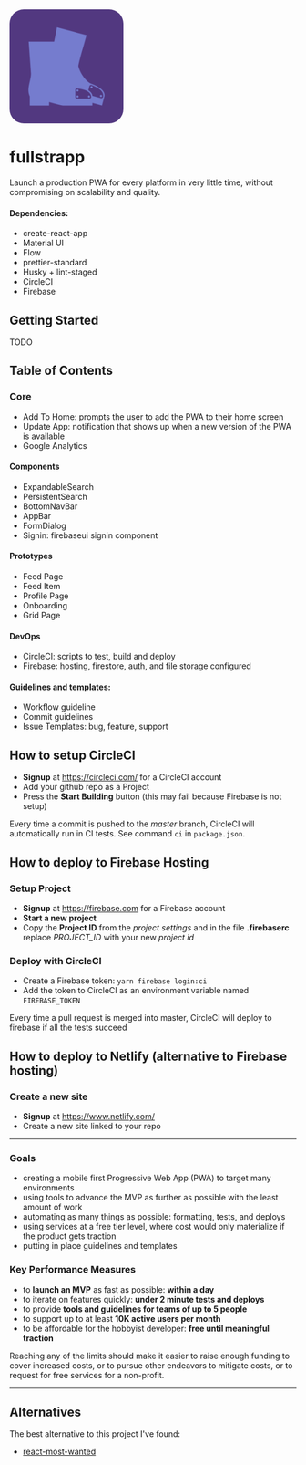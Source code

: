 <img src="./src/assets/icon.png" width="200" style="border-radius: 25px" />

# fullstrapp
Launch a production PWA for every platform in very little time, without compromising on scalability and quality.

#### Dependencies:
- create-react-app
- Material UI
- Flow
- prettier-standard
- Husky + lint-staged
- CircleCI
- Firebase

## Getting Started
TODO

## Table of Contents

### Core
- Add To Home: prompts the user to add the PWA to their home screen
- Update App: notification that shows up when a new version of the PWA is available
- Google Analytics

#### Components
- ExpandableSearch
- PersistentSearch
- BottomNavBar
- AppBar
- FormDialog
- Signin: firebaseui signin component

#### Prototypes
- Feed Page
- Feed Item
- Profile Page
- Onboarding
- Grid Page

#### DevOps
- CircleCI: scripts to test, build and deploy
- Firebase: hosting, firestore, auth, and file storage configured

#### Guidelines and templates:
- Workflow guideline
- Commit guidelines
- Issue Templates: bug, feature, support

## How to setup CircleCI
- **Signup** at https://circleci.com/ for a CircleCI account
- Add your github repo as a Project
- Press the **Start Building** button (this may fail because Firebase is not setup)

Every time a commit is pushed to the *master* branch, CircleCI will automatically run in CI tests. See command `ci` in `package.json`.

## How to deploy to Firebase Hosting
### Setup Project
- **Signup** at https://firebase.com for a Firebase account
- **Start a new project**
- Copy the **Project ID** from the *project settings* and in the file **.firebaserc** replace *PROJECT_ID* with your new *project id*

### Deploy with CircleCI
- Create a Firebase token: `yarn firebase login:ci`
- Add the token to CircleCI as an environment variable named `FIREBASE_TOKEN`

Every time a pull request is merged into master, CircleCI will deploy to firebase if all the tests succeed

## How to deploy to Netlify (alternative to Firebase hosting)
### Create a new site
- **Signup** at https://www.netlify.com/
- Create a new site linked to your repo

---

### Goals
- creating a mobile first Progressive Web App (PWA) to target many environments
- using tools to advance the MVP as further as possible with the least amount of work
- automating as many things as possible: formatting, tests, and deploys
- using services at a free tier level, where cost would only materialize if the product gets traction
- putting in place guidelines and templates

### Key Performance Measures
- to **launch an MVP** as fast as possible: **within a day**
- to iterate on features quickly: **under 2 minute tests and deploys**
- to provide **tools and guidelines for teams of up to 5 people**
- to support up to at least **10K active users per month**
- to be affordable for the hobbyist developer: **free until meaningful traction**

Reaching any of the limits should make it easier to raise enough funding to cover increased costs, or to pursue other endeavors to mitigate costs, or to request for free services for a non-profit.

---

## Alternatives
The best alternative to this project I've found:
- [react-most-wanted](https://www.react-most-wanted.com/)
